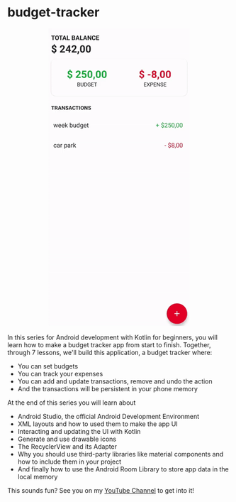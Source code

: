 # budget-tracker

<div style="text-align:center"><img src="./resources/app-demo.gif" /></div>

In this series for Android development with Kotlin for beginners, you will learn how to make a budget tracker app from start to finish.  Together, through 7 lessons, we'll build this application, a budget tracker where:

- You can set budgets
- You can track your expenses
- You can add and update transactions, remove and undo the action
- And the transactions will be persistent in your phone memory

At the end of this series you will learn about 

- Android Studio, the official Android Development Environment
- XML layouts and how to used them to make the app UI
- Interacting and updating the UI with Kotlin
- Generate and use drawable icons
- The RecyclerView and its Adapter
- Why you should use third-party libraries like material components and  how to include them in your project
- And finally how to use the Android Room Library to store app data in the local memory

This sounds fun? See you on my [YouTube Channel](https://www.youtube.com/playlist?list=PLpZQVidZ65jPUF-o0LUvkY-XVAAkvL-Xb) to get into it!
